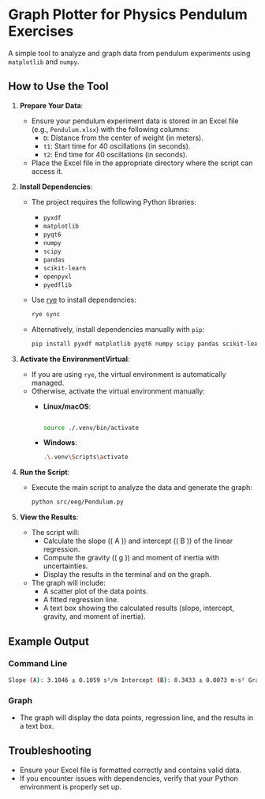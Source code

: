 # Graph Plotter for Physics Pendulum Exercises

A simple tool to analyze and graph data from pendulum experiments using `matplotlib` and `numpy`.

## How to Use the Tool

1. **Prepare Your Data**:
   - Ensure your pendulum experiment data is stored in an Excel file (e.g., `Pendulum.xlsx`) with the following columns:
     - `D`: Distance from the center of weight (in meters).
     - `t1`: Start time for 40 oscillations (in seconds).
     - `t2`: End time for 40 oscillations (in seconds).
   - Place the Excel file in the appropriate directory where the script can access it.

2. **Install Dependencies**:
   - The project requires the following Python libraries:
     - `pyxdf`
     - `matplotlib`
     - `pyqt6`
     - `numpy`
     - `scipy`
     - `pandas`
     - `scikit-learn`
     - `openpyxl`
     - `pyedflib`
   - Use [rye](https://rye.astral.sh/) to install dependencies:

     ```bash
     rye sync
     ```

   - Alternatively, install dependencies manually with `pip`:

     ```bash
     pip install pyxdf matplotlib pyqt6 numpy scipy pandas scikit-learn openpyxl pyedflib
     ```

3. **Activate the  EnvironmentVirtual**:
   - If you are using `rye`, the virtual environment is automatically managed.
   - Otherwise, activate the virtual environment manually:
     - **Linux/macOS**:

       ```bash

       source ./.venv/bin/activate
       ```

     - **Windows**:

       ```bash
       .\.venv\Scripts\activate
       ```

4. **Run the Script**:
   - Execute the main script to analyze the data and generate the graph:

     ```bash
     python src/eeg/Pendulum.py
     ```

5. **View the Results**:
   - The script will:
     - Calculate the slope (\( A \)) and intercept (\( B \)) of the linear regression.
     - Compute the gravity (\( g \)) and moment of inertia with uncertainties.
     - Display the results in the terminal and on the graph.
   - The graph will include:
     - A scatter plot of the data points.
     - A fitted regression line.
     - A text box showing the calculated results (slope, intercept, gravity, and moment of inertia).

## Example Output

### Command Line

```sh
Slope (A): 3.1046 ± 0.1059 s²/m Intercept (B): 0.3433 ± 0.0073 m·s² Gravity (g): 12.7161 ± 1.3466 m/s² Moment of Inertia: 0.0866 ± 0.0035 kg·m²
```


### Graph

- The graph will display the data points, regression line, and the results in a text box.

## Troubleshooting

- Ensure your Excel file is formatted correctly and contains valid data.
- If you encounter issues with dependencies, verify that your Python environment is properly set up.
